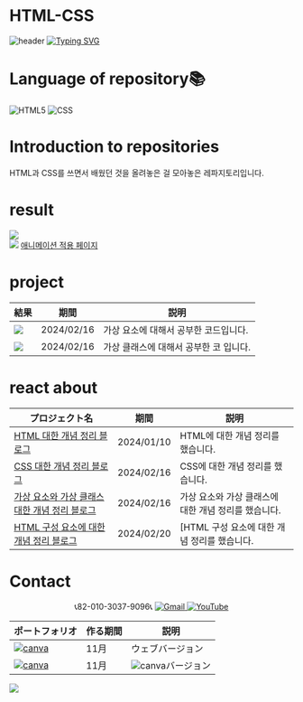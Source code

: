# HTML-CSS
![header](https://capsule-render.vercel.app/api?type=egg&color=gradient&height=300&section=header&text=welcome%2&fontSize=50&desc=HTML%20CSS%20개발%20페이지)
[![Typing SVG](https://readme-typing-svg.demolab.com?font=Fira+Code&pause=1000&color=F76F00&background=FFBD2F00&random=false&width=435&lines=%E3%81%A9%E3%81%86%E3%81%9E%E3%82%88%E3%82%8D%E3%81%97%E3%81%8F%E3%81%8A%E3%81%AD%E3%81%8C%E3%81%84%E3%81%97%E3%81%BE%E3%81%99%E3%80%82)](https://git.io/typing-svg)

# Language of repository📚
![HTML5](https://img.shields.io/badge/HTML5-E34F26?style=flat-square&logo=html5&logoColor=white)
![CSS](https://img.shields.io/badge/CSS-1572B6?style=for-the-badge&logo=css3&logoColor=white)


# Introduction to repositories <br> 
HTML과 CSS를 쓰면서 배웠던 것을 올려놓은 걸 모아놓은 레파지토리입니다.

# result
<a href="https://github.com/do04200611/HTML-CSS/blob/main/pseudoe-element.html"><img src="https://github.com/do04200611/HTML-CSS/assets/74278578/1c8e273c-2bf8-41cc-9285-0e112abe3154"></a><br>
<a href="https://github.com/do04200611/HTML-CSS/blob/main/pseudo-class.html"><img src="https://github.com/do04200611/HTML-CSS/assets/74278578/87b263db-969b-484f-aee0-ed8eb13c32d2"></a>
<a href="https://65d3fc2f9e9f6b5a66500465--prismatic-sorbet-550cbe.netlify.app/">애니메이션 적용 페이지</a>


 # project

  |結果                                                                                                                                                            | 期間          | 説明               |
  |----------------------------------------------------------------------------------------------------------------------------------------------------------------|---------------|--------------------|
  |<a href="https://github.com/do04200611/HTML-CSS/blob/main/pseudoe-element.html"><img src="https://github.com/do04200611/HTML-CSS/assets/74278578/1c8e273c-2bf8-41cc-9285-0e112abe3154"></a>|2024/02/16|가상 요소에 대해서 공부한 코드입니다.|
 |<a href="https://github.com/do04200611/HTML-CSS/blob/main/pseudo-class.html"><img src="https://github.com/do04200611/HTML-CSS/assets/74278578/87b263db-969b-484f-aee0-ed8eb13c32d2"></a>|2024/02/16|가상 클래스에 대해서 공부한 코 입니다. | 


# react about
  | プロジェクト名           | 期間          | 説明                 |
  |------------------------|---------------|--------------------|
  |[HTML 대한 개념 정리 블로그](  https://kim-kang-hyun.tistory.com/4)|2024/01/10|HTML에 대한 개념 정리를 했습니다.|
  |[CSS 대한 개념 정리 블로그](https://kim-kang-hyun.tistory.com/10)|2024/02/16|CSS에 대한 개념 정리를 했습니다.|
  |[가상 요소와 가상 클래스 대한 개념 정리 블로그](https://kim-kang-hyun.tistory.com/9)|2024/02/16|가상 요소와 가상 클래스에 대한 개념 정리를 했습니다.|
  |[HTML 구성 요소에 대한 개념 정리 블로그](https://kim-kang-hyun.tistory.com/11)|2024/02/20|[HTML 구성 요소에 대한 개념 정리를 했습니다.|
 
# Contact 


<p align="center">
  📞82-010-3037-9096📞
  <a href="mailto:a01030379096@gmail.com">
    <img src="https://img.shields.io/badge/-Gmail-red?style=for-the-badge&logo=Gmail" alt="Gmail">
  </a>
  <a href="https://www.youtube.com/channel/UC484ZJMavtoPOI4ey-HFdCA">
   <img src="https://img.shields.io/badge/-YouTube-red?style=for-the-badge&logo=youtube"  alt="YouTube">
 </a> <br>
 
  | ポートフォリオ           |  作る期間     |            説明  |
  |------------------------|---------------|----------------------------------------------|
  |<a href="https://kimganghyeon.my.canva.site/kimganghyeon"><img src="https://img.shields.io/badge/canva-purple?style=for-the-badge&logo=canva" alt="canva"></a>|11月|ウェブバージョン|
  |<a href="https://www.canva.com/design/DAFzY5opUiA/Ge33dSKE16cErBaDJDp-BA/edit"><img src="https://img.shields.io/badge/canva-purple?style=for-the-badge&logo=canva" alt="canva"></a>|11月|<img src="https://img.shields.io/badge/canva-purple?style=for-the-badge&logo=canva" alt="canva">バージョン|
</p>
<img src="https://capsule-render.vercel.app/api?type=egg&color=gradient&height=300&text=Thank%20you%20for%20watching.&section=footer" />
